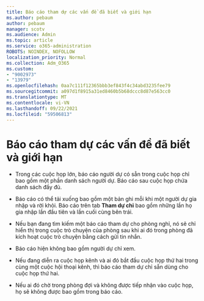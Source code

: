 ```yaml
---
title: Báo cáo tham dự các vấn đề đã biết và giới hạn
ms.author: pebaum
author: pebaum
manager: scotv
ms.audience: Admin
ms.topic: article
ms.service: o365-administration
ROBOTS: NOINDEX, NOFOLLOW
localization_priority: Normal
ms.collection: Adm_O365
ms.custom:
- "9002973"
- "13979"
ms.openlocfilehash: 0aa7c111f12365bbb3ef843f4c34abd3235fee79
ms.sourcegitcommit: a097d1f8915a31ed8460b5b68dccc8d87e563cc0
ms.translationtype: MT
ms.contentlocale: vi-VN
ms.lasthandoff: 09/22/2021
ms.locfileid: "59506813"
---
```

# <a name="attendance-report-known-issues-and-limitations"></a>Báo cáo tham dự các vấn đề đã biết và giới hạn

- Trong các cuộc họp lớn, báo cáo người dự có sẵn trong cuộc họp chỉ bao gồm một phần danh sách người dự. Báo cáo sau cuộc họp chứa danh sách đầy đủ. 

- Báo cáo có thể tải xuống bao gồm một bản ghi mỗi khi một người dự gia nhập và rời khỏi. Báo cáo trên tab **Tham dự chỉ** bao gồm những lần họ gia nhập lần đầu tiên và lần cuối cùng bên trái.

- Nếu bạn đang tìm kiếm một báo cáo tham dự cho phòng nghỉ, nó sẽ chỉ hiển thị trong cuộc trò chuyện của phòng sau khi ai đó trong phòng đã kích hoạt cuộc trò chuyện bằng cách gửi tin nhắn.

- Báo cáo hiện không bao gồm người dự chỉ xem.

- Nếu đang diễn ra cuộc họp kênh và ai đó bắt đầu cuộc họp thứ hai trong cùng một cuộc hội thoại kênh, thì báo cáo tham dự chỉ sẵn dùng cho cuộc họp thứ hai.

- Nếu ai đó chờ trong phòng đợi và không được tiếp nhận vào cuộc họp, họ sẽ không được bao gồm trong báo cáo.